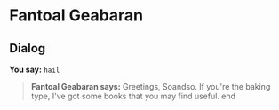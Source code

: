 # Fantoal Geabaran
## Dialog

**You say:** `hail`



>**Fantoal Geabaran says:** Greetings, Soandso. If you're the baking type, I've got some books that you may find useful.
end
